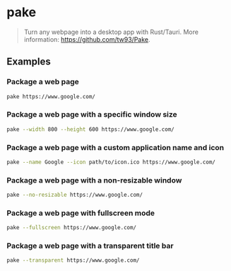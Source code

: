# pake

> Turn any webpage into a desktop app with Rust/Tauri. More information: <https://github.com/tw93/Pake>.

## Examples

### Package a web page

```bash
pake https://www.google.com/
```

### Package a web page with a specific window size

```bash
pake --width 800 --height 600 https://www.google.com/
```

### Package a web page with a custom application name and icon

```bash
pake --name Google --icon path/to/icon.ico https://www.google.com/
```

### Package a web page with a non-resizable window

```bash
pake --no-resizable https://www.google.com/
```

### Package a web page with fullscreen mode

```bash
pake --fullscreen https://www.google.com/
```

### Package a web page with a transparent title bar

```bash
pake --transparent https://www.google.com/
```
